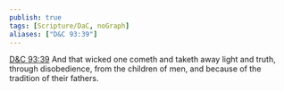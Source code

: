 ```yaml
---
publish: true
tags: [Scripture/DaC, noGraph]
aliases: ["D&C 93:39"]
---
```

[D&C 93:39](https://churchofjesuschrist.org/study/scriptures/dc-testament/dc/93?lang=eng&id=p39#p39) And that wicked one cometh and taketh away light and truth, through disobedience, from the children of men, and because of the tradition of their fathers.
